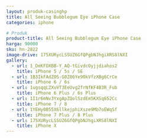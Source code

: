 ```yaml
---
layout: produk-casinghp
title: All Seeing Bubblegum Eye iPhone Case
categories: iphone

# Produk
product-title: All Seeing Bubblegum Eye iPhone Case
harga: 90000
sku: hn-2822
image-drive: 175XURycLSSUZ6GfQPgbNJhgiXRS8lNXI
gallery:
  - url: 1_DeKFOXBB-Y_AQ-tGivdcOyjjdiahos2
    title: iPhone 5 / 5s / SE
  - url: 1B3IkFAdZOS-G0Z86Ye90kVfzXBg6CrCe
    title: iPhone 6 / 6s
  - url: 1ugsqqLZXuVT3EeUvg2frNfKF4B3R_Fub
    title: iPhone 6 Plus / 6s Plus
  - url: 1I1r6mNv3YxgApZQolSzdEm5KXSq652Cc
    title: iPhone 7 / 8
  - url: 1YEHy0B55X6llkejphiXsze9Mb7oEWqSf
    title: iPhone 7 Plus / 8 Plus
  - url: 175XURycLSSUZ6GfQPgbNJhgiXRS8lNXI
    title: iPhone X
---
```

